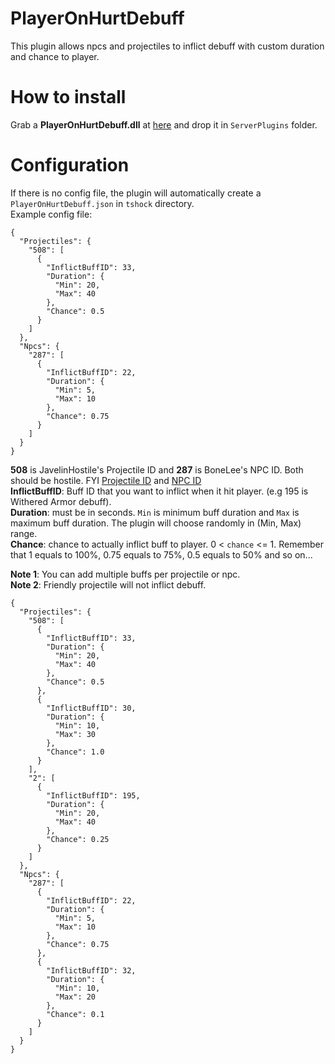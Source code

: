 # PlayerOnHurtDebuff
This plugin allows npcs and projectiles to inflict debuff with custom duration and chance to player.

# How to install
Grab a __PlayerOnHurtDebuff.dll__ at [here](https://github.com/sors89/PlayerOnHurtDebuff/releases/tag/v1.0.0) and drop it in `ServerPlugins` folder.

# Configuration
If there is no config file, the plugin will automatically create a `PlayerOnHurtDebuff.json`  in `tshock` directory. </br>
Example config file:
```
{
  "Projectiles": {
    "508": [
      {
        "InflictBuffID": 33,
        "Duration": {
          "Min": 20,
          "Max": 40
        },
        "Chance": 0.5
      }
    ]
  },
  "Npcs": {
    "287": [
      {
        "InflictBuffID": 22,
        "Duration": {
          "Min": 5,
          "Max": 10
        },
        "Chance": 0.75
      }
    ]
  }
}
```
**508** is JavelinHostile's Projectile ID and **287** is BoneLee's NPC ID. Both should be hostile.  FYI [Projectile ID](https://terraria.wiki.gg/wiki/Projectile_IDs) and [NPC ID](https://terraria.wiki.gg/wiki/NPC_IDs)</br>
**InflictBuffID**: Buff ID that you want to inflict when it hit player. (e.g 195 is Withered Armor debuff). </br>
**Duration**: must be in seconds. `Min` is minimum buff duration and `Max` is maximum buff duration. The plugin will choose randomly in (Min, Max) range. </br> 
**Chance**: chance to actually inflict buff to player. 0 < `chance` <= 1. Remember that 1 equals to 100%, 0.75 equals to 75%, 0.5 equals to 50% and so on... </br>

**Note 1**: You can add multiple buffs per projectile or npc. </br>
**Note 2**: Friendly projectile will not inflict debuff. </br>
```
{
  "Projectiles": {
    "508": [
      {
        "InflictBuffID": 33,
        "Duration": {
          "Min": 20,
          "Max": 40
        },
        "Chance": 0.5
      },
      {
        "InflictBuffID": 30,
        "Duration": {
          "Min": 10,
          "Max": 30
        },
        "Chance": 1.0
      }
    ],
    "2": [
      {
        "InflictBuffID": 195,
        "Duration": {
          "Min": 20,
          "Max": 40
        },
        "Chance": 0.25
      }
    ]
  },
  "Npcs": {
    "287": [
      {
        "InflictBuffID": 22,
        "Duration": {
          "Min": 5,
          "Max": 10
        },
        "Chance": 0.75
      },
      {
        "InflictBuffID": 32,
        "Duration": {
          "Min": 10,
          "Max": 20
        },
        "Chance": 0.1
      }
    ]
  }
}
```
